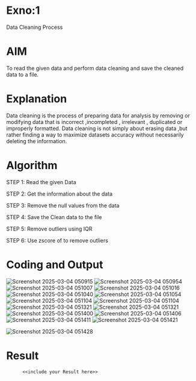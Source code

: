 # Exno:1
Data Cleaning Process

# AIM
To read the given data and perform data cleaning and save the cleaned data to a file.

# Explanation
Data cleaning is the process of preparing data for analysis by removing or modifying data that is incorrect ,incompleted , irrelevant , duplicated or improperly formatted. Data cleaning is not simply about erasing data ,but rather finding a way to maximize datasets accuracy without necessarily deleting the information.

# Algorithm
STEP 1: Read the given Data

STEP 2: Get the information about the data

STEP 3: Remove the null values from the data

STEP 4: Save the Clean data to the file

STEP 5: Remove outliers using IQR

STEP 6: Use zscore of to remove outliers

# Coding and Output
![Screenshot 2025-03-04 050915](https://github.com/user-attachments/assets/e92b2228-4c57-4e71-99f7-6451a15bf72d)
![Screenshot 2025-03-04 050954](https://github.com/user-attachments/assets/ce82ff6f-0b2a-4864-909f-b8ad01bfd1b1)
![Screenshot 2025-03-04 051007](https://github.com/user-attachments/assets/e63bbdc6-70d0-4cc2-a1d8-1fec4c4280be)
![Screenshot 2025-03-04 051016](https://github.com/user-attachments/assets/001587f6-f3dd-4bc3-bb63-5cb67e432a66)
![Screenshot 2025-03-04 051040](https://github.com/user-attachments/assets/9303c879-af3d-4620-b306-954aeac16d98)
![Screenshot 2025-03-04 051054](https://github.com/user-attachments/assets/fa478273-19d5-469e-a976-9a2ba9feebd8)
![Screenshot 2025-03-04 051104](https://github.com/user-attachments/assets/3415fefc-3011-4332-8310-8b0221eea4e1)
![Screenshot 2025-03-04 051104](https://github.com/user-attachments/assets/1f0a3b23-ca7b-4536-8f59-bb65df020b9f)
![Screenshot 2025-03-04 051321](https://github.com/user-attachments/assets/01c401dc-b126-4d18-b1e2-4de3b22efc99)
![Screenshot 2025-03-04 051321](https://github.com/user-attachments/assets/d2323666-8630-4e8c-b54a-e0339c4f15dc)
![Screenshot 2025-03-04 051400](https://github.com/user-attachments/assets/26081057-f80e-4664-94b1-734742fdd3c8)
![Screenshot 2025-03-04 051406](https://github.com/user-attachments/assets/810c6bee-9815-465b-b998-a593d8718a5f)
![Screenshot 2025-03-04 051411](https://github.com/user-attachments/assets/88bcf3c7-3e7b-45df-bfd1-fe4ceea369a4)
![Screenshot 2025-03-04 051421](https://github.com/user-attachments/assets/53c5d47f-18d1-49cc-b64c-a14f9e7f45d3)

![Screenshot 2025-03-04 051428](https://github.com/user-attachments/assets/045fbe23-03a2-4e3f-a15f-5ecd47652841)

# Result
          <<include your Result here>>
